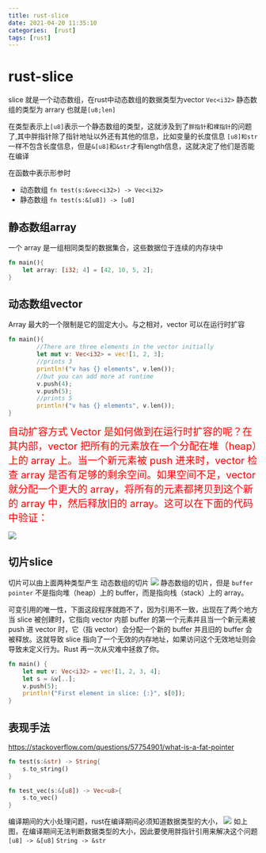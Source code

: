 ```yaml
---
title: rust-slice
date: 2021-04-20 11:35:10
categories:  [rust]
tags: [rust]
---
```



<!--more-->


# rust-slice
slice 就是一个动态数组，在rust中动态数组的数据类型为vector `Vec<i32>`
静态数组的类型为 arrary 也就是`[u8;len]`



在类型表示上`[u8]`表示一个静态数组的类型，这就涉及到了`胖指针`和`裸指针`的问题了,其中胖指针除了指针地址以外还有其他的信息，比如变量的长度信息 `[u8]和str`一样不包含长度信息，但是`&[u8]`和`&str`才有length信息，这就决定了他们是否能在编译


在函数中表示形参时
- 动态数组 `fn test(s:&vec<i32>) -> Vec<i32>`
- 静态数组 `fn test(s:&[u8]) -> [u8]`


## 静态数组array

一个 array 是一组相同类型的数据集合，这些数据位于连续的内存块中
```rust
fn main(){
    let array: [i32; 4] = [42, 10, 5, 2];
}
```

## 动态数组vector
Array 最大的一个限制是它的固定大小。与之相对，vector 可以在运行时扩容

```rust
fn main(){
        //There are three elements in the vector initially
        let mut v: Vec<i32> = vec![1, 2, 3];
        //prints 3
        println!("v has {} elements", v.len());
        //but you can add more at runtime
        v.push(4);
        v.push(5);
        //prints 5
        println!("v has {} elements", v.len());
}
```

<div style='font-size:20px;color:red'>自动扩容方式
Vector 是如何做到在运行时扩容的呢？在其内部，vector 把所有的元素放在一个分配在堆（heap）上的 array 上。当一个新元素被 push 进来时，vector 检查 array 是否有足够的剩余空间。如果空间不足，vector 就分配一个更大的 array，将所有的元素都拷贝到这个新的 array 中，然后释放旧的 array。这可以在下面的代码中验证：
</div>

![](https://noback.upyun.com/2021-04-20-11-47-16.png!)

## 切片slice
切片可以由上面两种类型产生
动态数组的切片
![](https://noback.upyun.com/2021-04-20-13-38-14.png!)
静态数组的切片，但是 `buffer pointer` 不是指向堆（heap）上的 buffer，而是指向栈（stack）上的 array。

可变引用的唯一性，下面这段程序就跑不了，因为引用不一致，出现在了两个地方
当 slice 被创建时，它指向 vector 内部 buffer 的第一个元素并且当一个新元素被 push 进 vector 时，它（指 vector）会分配一个新的 buffer 并且旧的 buffer 会被释放。这就导致 slice 指向了一个无效的内存地址，如果访问这个无效地址则会导致未定义行为。Rust 再一次从灾难中拯救了你。
```rust
fn main() {
    let mut v: Vec<i32> = vec![1, 2, 3, 4];
    let s = &v[..];
    v.push(5);
    println!("First element in slice: {:}", s[0]);
}
```


## 表现手法

https://stackoverflow.com/questions/57754901/what-is-a-fat-pointer

```rust
fn test(s:&str) -> String{
    s.to_string()
}

fn test_vec(s:&[u8]) -> Vec<u8>{
    s.to_vec()
}
```

编译期间的大小处理问题，rust在编译期间必须知道数据类型的大小，
![](https://noback.upyun.com/2021-04-20-14-01-06.png!)
如上图，在编译期间无法判断数据类型的大小，因此要使用胖指针引用来解决这个问题
`[u8] -> &[u8]`
`String -> &str`